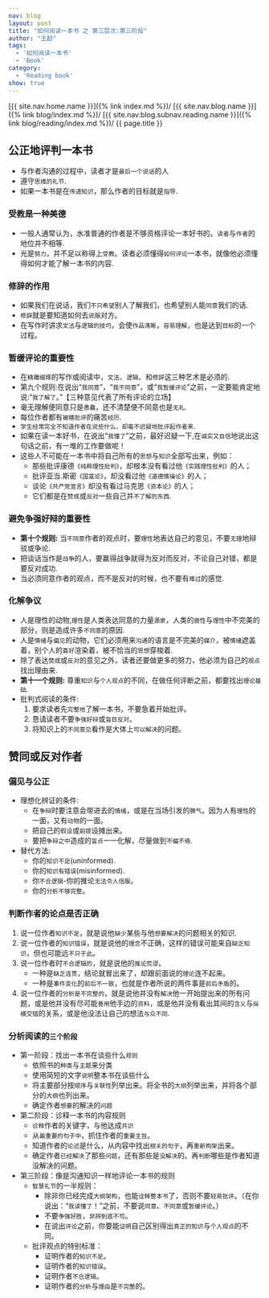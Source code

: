 ```yaml
---
nav: blog
layout: post
title: "如何阅读一本书 之 第三层次:第三阶段"
author: "王超"
tags:
  - '如何阅读一本书'
  - 'Book'
category:
  - 'Reading book'
show: true
---
```


[{{ site.nav.home.name }}]({% link index.md %})/
[{{ site.nav.blog.name }}]({% link blog/index.md %})/
[{{ site.nav.blog.subnav.reading.name }}]({% link blog/reading/index.md %})/
{{ page.title }}

## 公正地评判一本书

* 与作者沟通的过程中，读者才是`最后一个说话`的人
* 遵守`思维的礼节`.
* 如果一本书是在`传递知识`，那么作者的目标就是`指导`.

### 受教是一种美德
* 一般人通常认为，水准普通的作者是不够资格评论一本好书的。`读者`与`作者`的地位并不相等.
* 光是`努力`，并不足以称得上`受教`。读者必须懂得`如何评论`一本书，就像他必须懂得如何才能了解一本书的内容.

### 修辞的作用
* 如果我们在说话，我们`不只希望`别人了解我们，也希望别人能`同意`我们的话.
* `修辞`就是要知道如何去`说服`对方。
* 在写作时讲求`文法`与`逻辑的技巧`，会使`作品清晰`，`容易理解`，也是达到`目标`的一个过程。

### 暂缓评论的重要性
* 在`精雕细琢`的写作或阅读中，`文法`、`逻辑`、和`修辞`这三种艺术是必须的.
* 第九个规则:在说出“`我同意`”，“`我不同意`”，或“`我暂缓评论`”之前，一定要能肯定地说:“`我了解了`。”【三种意见代表了所有评论的立场】
* 毫无理解便同意只是`愚蠢`，还不清楚便不同意也是`无礼`.
* 每位作者都有`被瞎批评`的痛苦`经历`.
* `学生经常完全不知道作者在说些什么，却毫不迟疑地批评起作者来`.
* 如果在读一本好书，在说出“`我懂了`”之前，最好迟疑一下,在`诚实又自信`地说出这句话之前，有一堆的工作要做呢！
* 这些人不可能在一本书中将自己所有的`思想`与`知识`全部写出来，例如：
    * 那些批评康德`《纯粹理性批判》`，却根本没有看过他`《实践理性批判》`的人；
    * 批评亚当.斯密`《国富论》`，却没看过他`《道德情操论》`的人；
    * 谈论`《共产党宣言》`却没有看过马克思`《资本论》`的人；
    * 它们都是在`赞成`或`反对`一些自己并`不了解的东西`.

### 避免争强好辩的重要性
* __第十个规则:__ 当`不同意`作者的观点时，要`理性`地表达自己的意见，不要`无理`地辩驳或争论.
* 把谈话当作是`战争`的人，要赢得战争就得为反对而反对，不论自己对错，都是要反对成功.
* 当必须同意作者的观点，而不是反对的时候，也不要有`难过`的感觉.

### 化解争议
* 人是理性的动物,`理性`是人类表达同意的力量`源泉`，人类的`兽性`与`理性`中不完美的部分，则是造成许多`不同意`的原因.
* 人是`情绪`与`偏见`的动物，它们必须用来`沟通`的语言是不完美的`媒介`，被`情绪`遮盖着，别个人的`喜好`渲染着，被不恰当的`思想`穿梭着.
* 除了表达`赞成`或`反对`的意见之外，读者还要做更多的努力，他必须为自己的`观点`找出理由来.
* __第十一个规则:__ 尊重`知识`与`个人观点`的不同，在做任何评断之前，都要找出`理论基础`.
* 批判式阅读的条件:
    1. 要求读者先`完整地`了解一本书，不要急着开始批评。
    2. 恳请读者不要`争强好辩`或`盲目反对`。
    3. 将知识上的`不同意见`看作是大体上`可以解决`的问题。

## 赞同或反对作者

### 偏见与公正

* 理想化辨证的条件:
    * 在`争辩`时要注意会带进去的`情绪`，或是在当场引发的`脾气`。因为人有`理性`的一面，又有`动物`的一面。
    * 把自己的`假设`或`前提`设摊出来。
    * 要把`争辩之中`造成的`盲点`一一化解，尽量做到`不偏不倚`.
* 替代方法:
    * 你的`知识不足`(uninformed).
    * 你的`知识有错误`(misinformed).
    * 你`不合逻辑`-你的推论`无法令人信服`。
    * 你的`分析不够完整`。

### 判断作者的论点是否正确
1. 说一位作者`知识不足`，就是说他`缺少`某些与他`想要解决`的问题相关的知识.
2. 说一位作者的`知识错误`，就是说他的`理念`不正确，这样的错误可能来自`缺乏知识`，但也可能远`不只于此`。
3. 说一位作者时`不合逻辑的`，就是说他的`推论荒谬`。
    * 一种是`缺乏连贯`，结论就冒出来了，却跟前面说的`理论`连不起来。
    * 一种是`事件变化`的`前后不一致`，也就是作者所说的两件事是`前后矛盾`的。
4. 说一位作者的`分析是不完整的`，就是说他并没有`解决`他一开始提出来的所有问题，或是他并没有尽可能`善用`他手边的`资料`，或是他并没有看出其间的`含义`与`纵横交错`的关系，或是他没法让自己的想法`与众不同`.

### 分析阅读的`三个阶段` 
* 第一阶段：找出一本书在谈些什么`规则`
    * 依照书的`种类`与`主题`来分类
    * 使用简短的文字`说明`整本书在谈些什么
    * 将主要部分按`顺序`与`关联性`列举出来。将全书的`大纲`列举出来，并将各个部分的`大纲`也列出来。
    * 确定作者`想要`的解决的`问题`
* 第二阶段：诊释一本书的内容规则
    * `诊释`作者的关键字，与他达成`共识`
    * 从`最重要的句子中`，抓住作者的`重要主旨`。
    * 知道作者的`论述`是什么，从内容中找出`相关的句子`，再`重新构架`出来。
    * 确定作者`已经解决`了那些`问题`，还有那些是`没解决`的。再`判断`哪些是作者知道没解决的问题。
* 第三阶段：像是沟通知识一样地评论一本书的规则
    * `智慧礼节`的一半规则：
        * 除非你已经完成`大纲架构`，也能`诠释整本书`了，否则不要`轻易批评`。（在你说出：“`我读懂了`！”之前，不要说`同意`、`不同意`或`暂缓评论`。）
        * 不要`争强好胜`，`非辨到底不可`。
        * 在说出`评论`之前，你要能`证明`自己区别得出`真正的知识`与`个人观点`的不同。
    * 批评观点的特别标准：
        * 证明作者的`知识不足`。
        * 证明作者的`知识错误`。
        * 证明作者`不合逻辑`。
        * 证明作者的`分析`与`理由`是`不完整`的。




